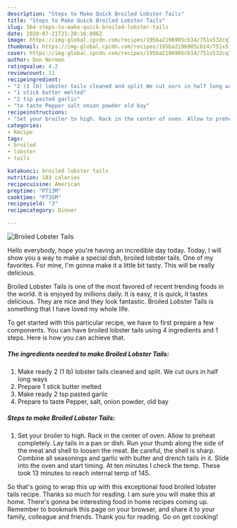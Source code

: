 ```yaml
---
description: "Steps to Make Quick Broiled Lobster Tails"
title: "Steps to Make Quick Broiled Lobster Tails"
slug: 564-steps-to-make-quick-broiled-lobster-tails
date: 2020-07-21T21:20:16.896Z
image: https://img-global.cpcdn.com/recipes/195ba2196905cb14/751x532cq70/broiled-lobster-tails-recipe-main-photo.jpg
thumbnail: https://img-global.cpcdn.com/recipes/195ba2196905cb14/751x532cq70/broiled-lobster-tails-recipe-main-photo.jpg
cover: https://img-global.cpcdn.com/recipes/195ba2196905cb14/751x532cq70/broiled-lobster-tails-recipe-main-photo.jpg
author: Don Norman
ratingvalue: 4.2
reviewcount: 11
recipeingredient:
- "2 (1 lb) lobster tails cleaned and split We cut ours in half long ways"
- "1 stick butter melted"
- "2 tsp pasted garlic"
- "to taste Pepper salt onion powder old bay"
recipeinstructions:
- "Set your broiler to high. Rack in the center of oven. Allow to preheat completely. Lay tails in a pan or dish. Run your thumb along the side of the meat and shell to loosen the meat. Be careful, the shell is sharp. Combine all seasonings and garlic with butter and drench tails in it. Slide into the oven and start timing. At ten minutes I check the temp. These took 13 minutes to reach internal temp of 145."
categories:
- Recipe
tags:
- broiled
- lobster
- tails

katakunci: broiled lobster tails 
nutrition: 183 calories
recipecuisine: American
preptime: "PT13M"
cooktime: "PT35M"
recipeyield: "3"
recipecategory: Dinner

---
```



![Broiled Lobster Tails](https://img-global.cpcdn.com/recipes/195ba2196905cb14/751x532cq70/broiled-lobster-tails-recipe-main-photo.jpg)

Hello everybody, hope you're having an incredible day today. Today, I will show you a way to make a special dish, broiled lobster tails. One of my favorites. For mine, I'm gonna make it a little bit tasty. This will be really delicious.



Broiled Lobster Tails is one of the most favored of recent trending foods in the world. It is enjoyed by millions daily. It is easy, it is quick, it tastes delicious. They are nice and they look fantastic. Broiled Lobster Tails is something that I have loved my whole life.


To get started with this particular recipe, we have to first prepare a few components. You can have broiled lobster tails using 4 ingredients and 1 steps. Here is how you can achieve that.

<!--inarticleads1-->

##### The ingredients needed to make Broiled Lobster Tails:

1. Make ready 2 (1 lb) lobster tails cleaned and split. We cut ours in half long ways
1. Prepare 1 stick butter melted
1. Make ready 2 tsp pasted garlic
1. Prepare to taste Pepper, salt, onion powder, old bay




<!--inarticleads2-->

##### Steps to make Broiled Lobster Tails:

1. Set your broiler to high. Rack in the center of oven. Allow to preheat completely. Lay tails in a pan or dish. Run your thumb along the side of the meat and shell to loosen the meat. Be careful, the shell is sharp. Combine all seasonings and garlic with butter and drench tails in it. Slide into the oven and start timing. At ten minutes I check the temp. These took 13 minutes to reach internal temp of 145.




So that's going to wrap this up with this exceptional food broiled lobster tails recipe. Thanks so much for reading. I am sure you will make this at home. There's gonna be interesting food in home recipes coming up. Remember to bookmark this page on your browser, and share it to your family, colleague and friends. Thank you for reading. Go on get cooking!
